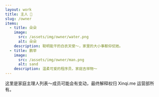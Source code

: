 ```yaml
---
layout: work
title: 主人 👸
slug: /owner
items:
  - title: 朵朵
    image:
      src: /assets/img/owner/water.png
      alt: 朵朵
    description: 聪明能干的白衣天使～，家里的大小事都仰仗她。
  - title: 鹏举
    image:
      src: /assets/img/owner/man.png
      alt: sand
    description: 温柔可爱的程序员，家庭吉祥物～
---
```


这里是家庭主理人列表～成员可能会有变动，最终解释权归 Xinqi.me 运营部所有。
<br />
<br />
